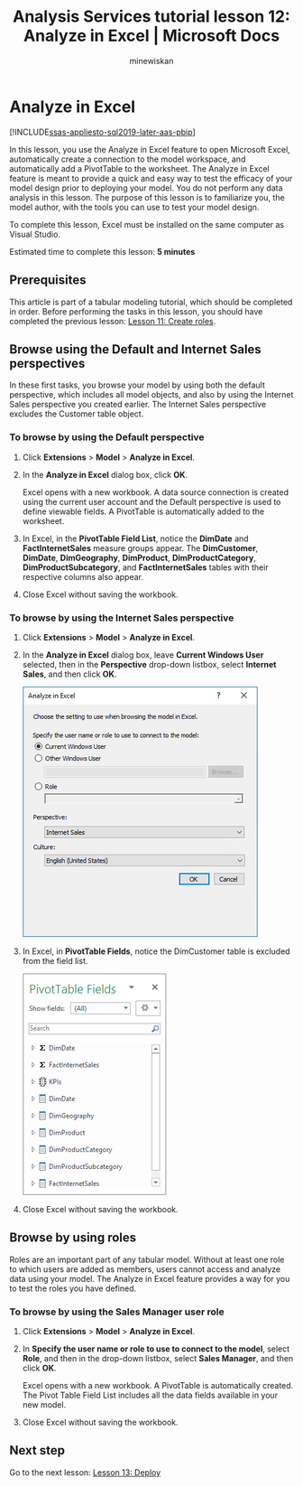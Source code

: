 ﻿---
title: "Analysis Services tutorial lesson 12: Analyze in Excel | Microsoft Docs"
ms.date: 02/20/2020
ms.prod: sql
ms.technology: analysis-services
ms.custom: tabular-models
ms.topic: tutorial
ms.author: owend
ms.reviewer: owend
author: minewiskan
---
# Analyze in Excel

[!INCLUDE[ssas-appliesto-sql2019-later-aas-pbip](../includes/ssas-appliesto-sql2019-later-aas-pbip.md)]

In this lesson, you use the Analyze in Excel feature to open Microsoft Excel, automatically create a connection to the model workspace, and automatically add a PivotTable to the worksheet. The Analyze in Excel feature is meant to provide a quick and easy way to test the efficacy of your model design prior to deploying your model. You do not perform any data analysis in this lesson. The purpose of this lesson is to familiarize you, the model author, with the tools you can use to test your model design.   
  
To complete this lesson, Excel must be installed on the same computer as Visual Studio.
  
Estimated time to complete this lesson: **5 minutes**  
  
## Prerequisites  

This article is part of a tabular modeling tutorial, which should be completed in order. Before performing the tasks in this lesson, you should have completed the previous lesson: [Lesson 11: Create roles](../tutorial-tabular-1400/as-lesson-11-create-roles.md).  
  
## Browse using the Default and Internet Sales perspectives  

In these first tasks, you browse your model by using both the default perspective, which includes all model objects, and also by using the Internet Sales perspective you created earlier. The Internet Sales perspective excludes the Customer table object.  
  
### To browse by using the Default perspective  
  
1. Click **Extensions** > **Model** > **Analyze in Excel**.  
  
1. In the **Analyze in Excel** dialog box, click **OK**.  
  
    Excel opens with a new workbook. A data source connection is created using the current user account and the Default perspective is used to define viewable fields. A PivotTable is automatically added to the worksheet.  
  
1. In Excel, in the **PivotTable Field List**, notice the **DimDate** and **FactInternetSales** measure groups appear. The **DimCustomer**, **DimDate**, **DimGeography**, **DimProduct**, **DimProductCategory**, **DimProductSubcategory**, and **FactInternetSales** tables with their respective columns also appear.  
  
1. Close Excel without saving the workbook.  
  
### To browse by using the Internet Sales perspective  
  
1. Click **Extensions** > **Model** > **Analyze in Excel**.   
  
1. In the **Analyze in Excel** dialog box, leave **Current Windows User** selected, then in the **Perspective** drop-down listbox, select **Internet Sales**, and then click **OK**.

    ![as-lesson12-perspective](../tutorial-tabular-1400/media/as-lesson12-perspective.png)

1. In Excel, in **PivotTable Fields**, notice the DimCustomer table is excluded from the field list.  

    ![as-lesson12-fields](../tutorial-tabular-1400/media/as-lesson12-fields.png)

1. Close Excel without saving the workbook.  
  
## Browse by using roles  

Roles are an important part of any tabular model. Without at least one role to which users are added as members, users cannot access and analyze data using your model. The Analyze in Excel feature provides a way for you to test the roles you have defined.  
  
### To browse by using the Sales Manager user role
  
1. Click **Extensions** > **Model** > **Analyze in Excel**.
  
1. In **Specify the user name or role to use to connect to the model**, select **Role**, and then in the drop-down listbox, select **Sales Manager**, and then click **OK**.  
  
    Excel opens with a new workbook. A PivotTable is automatically created. The Pivot Table Field List includes all the data fields available in your new model.  
1. Close Excel without saving the workbook.  
  
## Next step

Go to the next lesson: [Lesson 13: Deploy](../tutorial-tabular-1400/as-lesson-13-deploy.md)